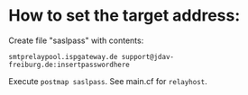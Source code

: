 # How to set the target address:

Create file "saslpass" with contents:
```
smtprelaypool.ispgateway.de support@jdav-freiburg.de:insertpasswordhere
```

Execute `postmap saslpass`.
See main.cf for `relayhost`.
